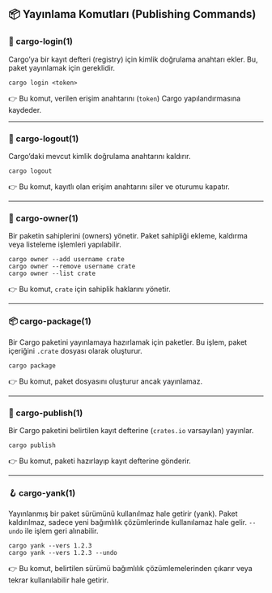 ## 📦 Yayınlama Komutları (Publishing Commands)

### 🔑 cargo-login(1)

Cargo’ya bir kayıt defteri (registry) için kimlik doğrulama anahtarı ekler. Bu, paket yayınlamak için gereklidir.

```
cargo login <token>
```

👉 Bu komut, verilen erişim anahtarını (`token`) Cargo yapılandırmasına kaydeder.

---

### 🚪 cargo-logout(1)

Cargo’daki mevcut kimlik doğrulama anahtarını kaldırır.

```
cargo logout
```

👉 Bu komut, kayıtlı olan erişim anahtarını siler ve oturumu kapatır.

---

### 👤 cargo-owner(1)

Bir paketin sahiplerini (owners) yönetir. Paket sahipliği ekleme, kaldırma veya listeleme işlemleri yapılabilir.

```
cargo owner --add username crate
cargo owner --remove username crate
cargo owner --list crate
```

👉 Bu komut, `crate` için sahiplik haklarını yönetir.

---

### 📦 cargo-package(1)

Bir Cargo paketini yayınlamaya hazırlamak için paketler. Bu işlem, paket içeriğini `.crate` dosyası olarak oluşturur.

```
cargo package
```

👉 Bu komut, paket dosyasını oluşturur ancak yayınlamaz.

---

### 🚀 cargo-publish(1)

Bir Cargo paketini belirtilen kayıt defterine (`crates.io` varsayılan) yayınlar.

```
cargo publish
```

👉 Bu komut, paketi hazırlayıp kayıt defterine gönderir.

---

### 🪝 cargo-yank(1)

Yayınlanmış bir paket sürümünü kullanılmaz hale getirir (yank). Paket kaldırılmaz, sadece yeni bağımlılık çözümlerinde kullanılamaz hale gelir. `--undo` ile işlem geri alınabilir.

```
cargo yank --vers 1.2.3
cargo yank --vers 1.2.3 --undo
```

👉 Bu komut, belirtilen sürümü bağımlılık çözümlemelerinden çıkarır veya tekrar kullanılabilir hale getirir.
